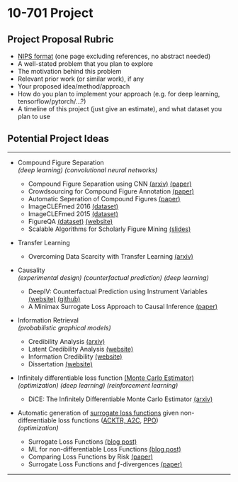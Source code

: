 # 10-701 Project

## Project Proposal Rubric
*  [NIPS format](https://nips.cc/Conferences/2017/PaperInformation/StyleFiles) (one page excluding references, no abstract needed)  
*  A well-stated problem that you plan to explore  
*  The motivation behind this problem  
*  Relevant prior work (or similar work), if any  
*  Your proposed idea/method/approach  
*  How do you plan to implement your approach (e.g. for deep learning, tensorflow/pytorch/...?)  
*  A timeline of this project (just give an estimate), and what dataset you plan to use  


## Potential Project Ideas

---

*  Compound Figure Separation  
   _(deep learning)_ _(convolutional neural networks)_  
   *  Compound Figure Separation using CNN [(arxiv)](https://arxiv.org/abs/1703.05105) [(paper)](http://ceur-ws.org/Vol-1391/25-CR.pdf)   
   *  Crowdsourcing for Compound Figure Annotation [(paper)](https://lhncbc.nlm.nih.gov/system/files/pub9437.pdf) 
   *  Automatic Seperation of Compound Figures [(paper)](http://www-itec.uni-klu.ac.at/bib/files/fig-separation-mtap.pdf)   
   *  ImageCLEFmed 2016 [(dataset)](http://www.imageclef.org/2016/medical)  
   *  ImageCLEFmed 2015 [(dataset)](http://www.imageclef.org/2015/medical)  
   *  FigureQA [(dataset)](https://arxiv.org/abs/1710.07300) [(website)](https://datasets.maluuba.com/FigureQA)  
   *  Scalable Algorithms for Scholarly Figure Mining [(slides)](https://www.ifis.uni-luebeck.de/~groppe/sbd/resources/2016/slides/SBD16-s1-t2.pdf)  
 
 
*  Transfer Learning   
   *  Overcoming Data Scarcity with Transfer Learning [(arxiv)](https://arxiv.org/abs/1711.05099)  


*  Causality  
   _(experimental design)_  _(counterfactual prediction)_ _(deep learning)_  
   *  DeepIV: Counterfactual Prediction using Instrument Variables [(website)](http://proceedings.mlr.press/v70/hartford17a.html) [(github)](https://github.com/jhartford/DeepIV)  
   *  A Minimax Surrogate Loss Approach to Causal Inference [(paper)](http://web.mit.edu/stgoh/www/mypage/causalwebsite.pdf)  


*  Information Retrieval  
   _(probabilistic graphical models)_  
   *  Credibility Analysis [(arxiv)](https://arxiv.org/abs/1707.08309)  
   *  Latent Credibility Analysis [(website)](https://experts.illinois.edu/en/publications/latent-credibility-analysis)  
   *  Information Credibility [(website)](https://link.springer.com/chapter/10.1007/978-3-319-29175-8_12)  
   *  Dissertation [(website)](https://smartech.gatech.edu/handle/1853/55646)  


*  Infinitely differentiable loss function [(Monte Carlo Estimator)](https://en.wikipedia.org/wiki/Monte_Carlo_method)  
   _(optimization)_  _(deep learning)_ _(reinforcement learning)_  
   *  DiCE: The Infinitely Differentiable Monte Carlo Estimator [(arxiv)](https://arxiv.org/abs/1802.05098)  


*  Automatic generation of [surrogate loss functions](https://stats.stackexchange.com/a/267509/147296) given non-differentiable loss functions ([ACKTR, A2C](https://blog.openai.com/baselines-acktr-a2c/), [PPO](https://blog.openai.com/openai-baselines-ppo/))  
   _(optimization)_  
   *  Surrogate Loss Functions [(blog post)](http://fa.bianp.net/blog/2014/surrogate-loss-functions-in-machine-learning/)  
   *  ML for non-differentiable Loss Functions [(blog post)](http://khanhxnguyen.com/machine-learning-non-differentiable-loss-functions/)  
   *  Comparing Loss Functions by Risk [(paper)](http://www.isa.uni-stuttgart.de/Steinwart/Publikationen/2007/Steinwart07a.pdf)  
   *  Surrogate Loss Functions and ƒ-divergences [(paper)](https://projecteuclid.org/download/pdfview_1/euclid.aos/1236693153)  


---
